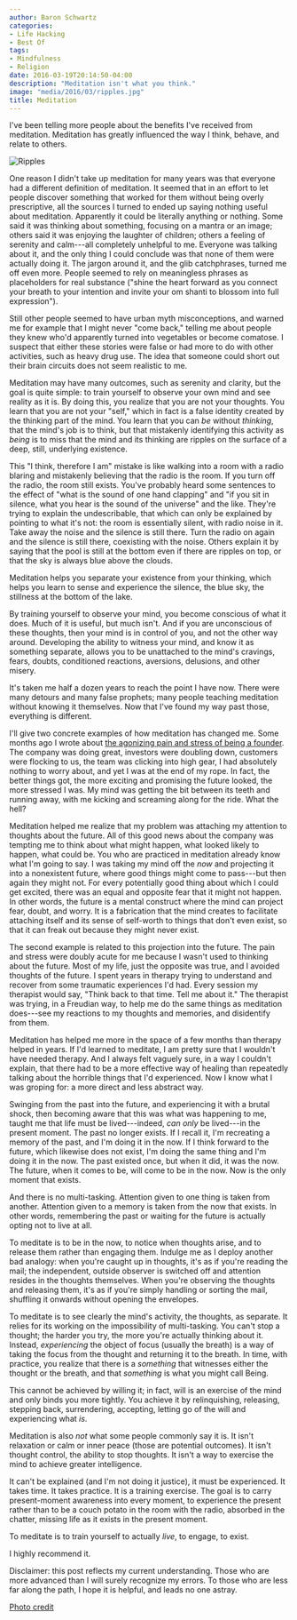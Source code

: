 ```yaml
---
author: Baron Schwartz
categories:
- Life Hacking
- Best Of
tags:
- Mindfulness
- Religion
date: 2016-03-19T20:14:50-04:00
description: "Meditation isn't what you think."
image: "media/2016/03/ripples.jpg"
title: Meditation
---
```


I've been telling more people about the benefits I've received from
meditation. Meditation has greatly influenced the way I think, behave, and
relate to others.

![Ripples](/media/2016/03/ripples.jpg)

<!--more-->

One reason I didn't take up meditation for many years was that everyone had a
different definition of meditation. It seemed that in an effort to let people
discover something that worked for them without being overly prescriptive, all
the sources I turned to ended up saying nothing useful about meditation.
Apparently it could be literally anything or nothing. Some said it was thinking
about something, focusing on a mantra or an image; others said it was enjoying
the laughter of children; others a feeling of serenity and calm---all completely
unhelpful to me. Everyone was talking about it, and the only thing I could
conclude was that none of them were actually doing it. The jargon around it, and
the glib catchphrases, turned me off even more. People seemed to rely on
meaningless phrases  as placeholders for real substance ("shine the heart
forward as you connect your breath to your intention and invite your om shanti
to blossom into full expression").

Still other people seemed to have urban myth misconceptions, and warned me for
example that I might never "come back," telling me about people they knew who'd
apparently turned into vegetables or become comatose. I suspect that either
these stories were false or had more to do with other activities, such as heavy
drug use. The idea that someone could short out their brain circuits does not
seem realistic to me.

Meditation may have many outcomes, such as serenity and clarity, but the goal is
quite simple: to train yourself to observe your own mind and see
reality as it is. By doing this, you realize that you are not your thoughts. You
learn that you are not your "self," which in fact is a false identity created by
the thinking part of the mind. You learn that you can *be* without *thinking*,
that the mind's job is to think, but that mistakenly identifying this activity
as *being* is to miss that the mind and its thinking are ripples on the surface
of a deep, still, underlying existence.

This "I think, therefore I am" mistake is like walking into a room with a
radio blaring and mistakenly believing that the radio is the room. If
you turn off the radio, the room still exists. You've probably heard some
sentences to the effect of "what is the sound of one hand clapping" and "if you
sit in silence, what you hear is the sound of the universe" and the like.
They're trying to explain the undescribable, that which can only be explained by
pointing to what it's not: the room is essentially silent, with radio noise
in it. Take away the noise and the silence is still there. Turn the radio
on again and the silence is still there, coexisting with the noise. Others
explain it by saying that the pool is still at the bottom even if there are
ripples on top, or that the sky is always blue above the clouds.

Meditation helps you separate your existence from your thinking, which helps you
learn to sense and experience the silence, the blue sky, the stillness at the
bottom of the lake.

By training yourself to observe your mind, you become conscious of what it does.
Much of it is useful, but much isn't. And if you are unconscious of these
thoughts, then your mind is in control of you, and not the other way around.
Developing the ability to witness your mind, and know it as something separate,
allows you to be unattached to the mind's cravings, fears, doubts, conditioned
reactions, aversions, delusions, and other misery.

It's taken me half a dozen years to reach the point I have now. There were many
detours and many false prophets; many people teaching meditation without knowing
it themselves. Now that I've found my way past those, everything is different.

I'll give two concrete examples of how meditation has changed me. Some months
ago I wrote about [the agonizing pain and stress of being a
founder](/blog/2015/11/10/what-its-like/). The company was doing great,
investors were doubling down, customers were flocking to us, the team was
clicking into high gear, I had absolutely nothing to worry about, and yet I was
at the end of my rope. In fact, the better things got, the more exciting and
promising the future looked, the more stressed I was. My mind was getting the
bit between its teeth and running away, with me kicking and screaming along for
the ride. What the hell?

Meditation helped me realize that my problem was attaching my attention to
thoughts about the future. All of this good news about the company was tempting
me to think about what might happen, what looked likely to happen, what could
be. You who are practiced in meditation already know what I'm going to say. I
was taking my mind off the *now* and projecting it into a nonexistent future,
where good things might come to pass---but then again they might not. For every
potentially good thing about which I could get excited, there was an equal and
opposite fear that it might not happen. In other words, the future is a mental
construct where the mind can project fear, doubt, and worry. It is a fabrication
that the mind creates to facilitate attaching itself and its sense of self-worth
to things that don't even exist, so that it can freak out because they might
never exist.

The second example is related to this projection into the future.  The pain and
stress were doubly acute for me because I wasn't used to thinking about the
future. Most of my life, just the opposite was true, and I avoided thoughts of
the future. I spent years in therapy trying to understand and recover from some
traumatic experiences I'd had. Every session my therapist would say, "Think back
to that time. Tell me about it." The therapist was trying, in a Freudian way, to
help me do the same things as meditation does---see my reactions to my thoughts
and memories, and disidentify from them.

Meditation has helped me more in the space of a few months than therapy helped
in years. If I'd learned to meditate, I am pretty sure that I wouldn't
have needed therapy. And I always felt vaguely sure, in a way I couldn't
explain, that there had to be a more effective way of healing than repeatedly
talking about the horrible things that I'd experienced. Now I know what I was
groping for: a more direct and less abstract way.

Swinging from the past into the future, and experiencing it with a brutal shock,
then becoming aware that this was what was happening to me, taught me that life
must be lived---indeed, *can only* be lived---in the present moment. The past no
longer exists. If I recall it, I'm recreating a memory of the past, and I'm
doing it in the now. If I think forward to the future, which likewise does not
exist, I'm doing the same thing and I'm doing it in the now. The past existed
once, but when it did, it was the now. The future, when it comes to be, will
come to be in the now. Now is the only moment that exists.

And there is no multi-tasking. Attention given to one thing is taken from
another. Attention given to a memory is taken from the now that exists. In other
words, remembering the past or waiting for the future is actually opting not to
live at all.

To meditate is to be in the now, to notice when thoughts arise, and to release
them rather than engaging them. Indulge me as I deploy another bad analogy: when
you're caught up in thoughts, it's as if you're reading the mail; the
independent, outside observer is switched off and attention resides in the
thoughts themselves. When you're observing the thoughts and releasing them, it's
as if you're simply handling or sorting the mail, shuffling it onwards without
opening the envelopes.

To meditate is to see clearly the mind's activity, the
thoughts, as separate.  It relies for its working on the impossibility of
multi-tasking. You can't stop a thought; the harder you try, the more you're
actually thinking about it. Instead, *experiencing* the object of focus (usually
the breath) is a way of taking the focus from the thought and returning it to
the breath. In time, with practice, you realize that there is a *something* that
witnesses either the thought or the breath, and that *something* is what you
might call Being.

This cannot be achieved by willing it; in fact, will is an exercise of the mind
and only binds you more tightly. You achieve it by relinquishing, releasing,
stepping back, surrendering, accepting, letting go of the will and experiencing
what *is*.

Meditation is also *not* what some people commonly say it is. It isn't
relaxation or calm or inner peace (those are potential outcomes). It isn't
thought control, the ability to stop thoughts. It isn't a way to exercise the
mind to achieve greater intelligence.

It can't be explained (and I'm not doing it justice), it must be experienced. It
takes time. It takes practice.  It is a training exercise. The goal is to carry
present-moment awareness into every moment, to experience the present rather
than to be a couch potato in the room with the radio, absorbed in the
chatter, missing life as it exists in the present moment.

To meditate is to train yourself to actually *live*, to engage, to exist.

I highly recommend it.

Disclaimer: this post reflects my current understanding. Those who are more
advanced than I will surely recognize my errors. To those who are less far along
the path, I hope it is helpful, and leads no one astray.

[Photo credit](https://www.flickr.com/photos/aftab/3764032010/)
